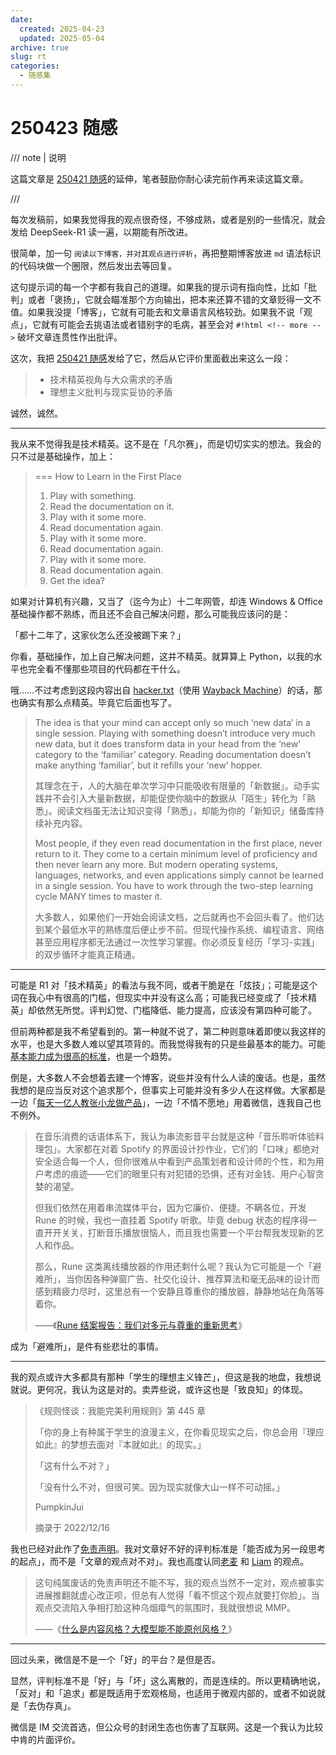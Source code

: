 ```yaml
---
date:
  created: 2025-04-23
  updated: 2025-05-04
archive: true
slug: rt
categories:
  - 随感集
---
```

# 250423 随感

/// note | 说明

这篇文章是 [250421 随感](250421_rt.md)的延伸，笔者鼓励你耐心读完前作再来读这篇文章。

///

每次发稿前，如果我觉得我的观点很奇怪，不够成熟，或者是别的一些情况，就会发给 DeepSeek-R1 读一遍，以期能有所改进。

很简单，加一句 `阅读以下博客，并对其观点进行评析`，再把整期博客放进 `md` 语法标识的代码块做一个圈限，然后发出去等回复。

这句提示词的每一个字都有我自己的道理。如果我的提示词有指向性，比如「批判」或者「褒扬」，它就会瞄准那个方向输出，把本来还算不错的文章贬得一文不值。如果我没提「博客」，它就有可能去和文章语言风格较劲。如果我不说「观点」，它就有可能会去挑语法或者错别字的毛病，甚至会对 `#!html <!-- more -->` 破坏文章连贯性作出批评。

这次，我把 [250421 随感](250421_rt.md)发给了它，然后从它评价里面截出来这么一段：

> - 技术精英视角与大众需求的矛盾
> - 理想主义批判与现实妥协的矛盾

诚然，诚然。

---

<!-- more -->

我从来不觉得我是技术精英。这不是在「凡尔赛」，而是切切实实的想法。我会的只不过是基础操作，加上：

> === How to Learn in the First Place
>
> 1. Play with something.
> 2. Read the documentation on it.
> 3. Play with it some more.
> 4. Read documentation again.
> 5. Play with it some more.
> 6. Read documentation again.
> 7. Play with it some more.
> 8. Read documentation again.
> 9. Get the idea?

如果对计算机有兴趣，又当了（迄今为止）十二年网管，却连 Windows & Office 基础操作都不熟练，而且还不会自己解决问题，那么可能我应该问的是：

「都十二年了，这家伙怎么还没被踢下来？」

你看，基础操作，加上自己解决问题，这并不精英。就算算上 Python，以我的水平也完全看不懂那些项目的代码都在干什么。

哦……不过考虑到这段内容出自 [hacker.txt](https://www.ruanyifeng.com/blog/2025/04/weekly-issue-345.html)（使用 [Wayback Machine](https://web.archive.org/web/20160304012343/http://rdog.googlecode.com/hg/doc/hacker.txt)）的话，那也确实有那么点精英。毕竟它后面也写了。

> The idea is that your mind can accept only so much ‘new data’ in a single session. Playing with something doesn’t introduce very much new data, but it does transform data in your head from the ‘new’ category to the ‘familiar’ category. Reading documentation doesn’t make anything ‘familiar’, but it refills your ‘new’ hopper.
>
> 其理念在于，人的大脑在单次学习中只能吸收有限量的「新数据」。动手实践并不会引入大量新数据，却能促使你脑中的数据从「陌生」转化为「熟悉」。阅读文档虽无法让知识变得「熟悉」，却能为你的「新知识」储备库持续补充内容。
>
> Most people, if they even read documentation in the first place, never return to it. They come to a certain minimum level of proficiency and then never learn any more. But modern operating systems, languages, networks, and even applications simply cannot be learned in a single session. You have to work through the two-step learning cycle MANY times to master it.
>
> 大多数人，如果他们一开始会阅读文档，之后就再也不会回头看了。他们达到某个最低水平的熟练度后便止步不前。但现代操作系统、编程语言、网络甚至应用程序都无法通过一次性学习掌握。你必须反复经历「学习-实践」的双步循环才能真正精通。

---

可能是 R1 对「技术精英」的看法与我不同，或者干脆是在「炫技」；可能是这个词在我心中有很高的门槛，但现实中并没有这么高；可能我已经变成了「技术精英」却依然无所觉。评判幻觉、门槛降低、能力提高，应该没有第四种可能了。

但前两种都是我不希望看到的。第一种就不说了，第二种则意味着即使以我这样的水平，也是大多数人难以望其项背的。而我觉得我有的只是些最基本的能力。可能[基本能力成为很高的标准](250326_rt.md)，也是一个趋势。

倒是，大多数人不会想着去建一个博客，说些并没有什么人读的废话。也是，虽然我想的是应当反对这个追求那个，但事实上可能并没有多少人在这样做。大家都是一边「[每天一亿人教张小龙做产品](https://www.huxiu.com/article/280552.html)」，一边「不情不愿地」用着微信，连我自己也不例外。

> 在音乐消费的话语体系下，我认为串流影音平台就是这种「音乐聆听体验料理包」。大家都在对着 Spotify 的界面设计抄作业，它们的「口味」都绝对安全适合每一个人，但你很难从中看到产品策划者和设计师的个性，和为用户考虑的痕迹——它们的眼里只有对犯错的恐惧，还有对金钱、用户心智贪婪的渴望。
>
> 但我们依然在用着串流媒体平台，因为它廉价、便捷。不瞒各位，开发 Rune 的时候，我也一直挂着 Spotify 听歌。毕竟 debug 状态的程序得一直开开关关，打断音乐播放很恼人，而且我也需要一个平台帮我发现新的艺人和作品。
>
> 那么，Rune 这类离线播放器的作用还剩什么呢？我认为它可能是一个「避难所」，当你因各种弹窗广告、社交化设计、推荐算法和毫无品味的设计而感到精疲力尽时，这里总有一个安静且尊重你的播放器，静静地站在角落等着你。
>
> ——《[Rune 结案报告：我们对多元与尊重的重新思考](https://sspai.com/post/94162)》

成为「避难所」，是件有些悲壮的事情。

---

我的观点或许大多都具有那种「学生的理想主义锋芒」，但这是我的地盘，我想说就说。更何况，我认为这是对的。卖弄些说，或许这也是「致良知」的体现。

> 《规则怪谈：我能完美利用规则》第 445 章
>
> 「你的身上有种属于学生的浪漫主义，在你看见现实之后，你总会用『理应如此』的梦想去面对『本就如此』的现实。」
>
> 「这有什么不对？」
>
> 「没有什么不对，但很可笑。因为现实就像大山一样不可动摇。」
>
> PumpkinJui
>
> 摘录于 2022/12/16

我也已经对此作了[免责声明](../index.md)。我对文章好不好的评判标准是「能否成为另一段思考的起点」，而不是「文章的观点对不对」。我也高度认同[老麦](https://sspai.com/post/67344) 和 [Liam](https://liam.page/about/) 的观点。

> 这句纯属废话的免责声明还不能不写，我的观点当然不一定对，观点被事实进展推翻就虚心改正呗，但总有人觉得「看不惯这个观点就要打你脸」。当观点交流陷入争相打脸这种乌烟瘴气的氛围时，我就很想说 MMP。
>
> ——《[什么是内容风格？大模型能不能原创风格？](https://mp.weixin.qq.com/s/yAdzRetqLwl_UVfwIhfYBw)》

---

回过头来，微信是不是一个「好」的平台？是但是否。

显然，评判标准不是「好」与「坏」这么离散的，而是连续的。所以更精确地说，「反对」和「追求」都是既适用于宏观格局，也适用于微观内部的，或者不如说就是「去伪存真」。

微信是 IM 交流首选，但公众号的封闭生态也伤害了互联网。这是一个我认为比较中肯的片面评价。
